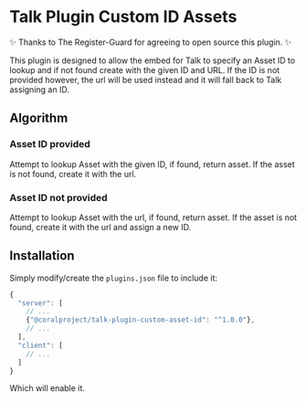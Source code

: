 # Talk Plugin Custom ID Assets

:sparkles: Thanks to The Register-Guard for agreeing to open source this plugin. :sparkles:

This plugin is designed to allow the embed for Talk to specify an Asset ID to
lookup and if not found create with the given ID and URL. If the ID is not
provided however, the url will be used instead and it will fall back to Talk
assigning an ID.

## Algorithm

### Asset ID provided

Attempt to lookup Asset with the given ID, if found, return asset. If the asset
is not found, create it with the url.

### Asset ID not provided

Attempt to lookup Asset with the url, if found, return asset. If the asset is
not found, create it with the url and assign a new ID.

## Installation

Simply modify/create the `plugins.json` file to include it:

```js
{
  "server": [
    // ...
    {"@coralproject/talk-plugin-custom-asset-id": "^1.0.0"},
    // ...
  ],
  "client": [
    // ...
  ]
}
```

Which will enable it.